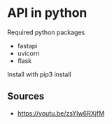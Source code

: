 # API in python

Required python packages
- fastapi
- uvicorn
- flask

Install with pip3 install <PACKAGENAME>


## Sources
- https://youtu.be/zsYIw6RXjfM